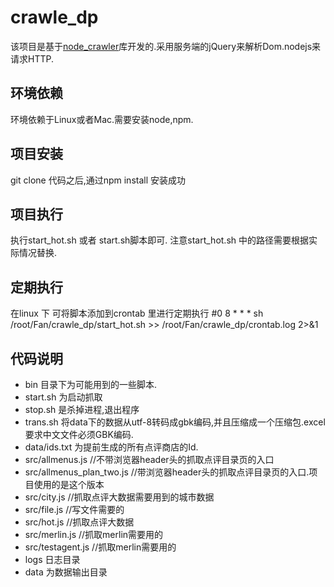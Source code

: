 # crawle_dp
该项目是基于[node_crawler](https://github.com/bda-research/node-crawler)库开发的.采用服务端的jQuery来解析Dom.nodejs来请求HTTP.

## 环境依赖
环境依赖于Linux或者Mac.需要安装node,npm.

## 项目安装
git clone 代码之后,通过npm install 安装成功

## 项目执行
执行start_hot.sh 或者 start.sh脚本即可.
注意start_hot.sh 中的路径需要根据实际情况替换.


## 定期执行
在linux 下 可将脚本添加到crontab 里进行定期执行
 #0 8 * * *  sh /root/Fan/crawle_dp/start_hot.sh >> /root/Fan/crawle_dp/crontab.log 2>&1

## 代码说明
* bin 目录下为可能用到的一些脚本.
* start.sh 为启动抓取
* stop.sh 是杀掉进程,退出程序
* trans.sh 将data下的数据从utf-8转码成gbk编码,并且压缩成一个压缩包.excel要求中文文件必须GBK编码.
* data/ids.txt 为提前生成的所有点评商店的Id.
* src/allmenus.js //不带浏览器header头的抓取点评目录页的入口
* src/allmenus_plan_two.js //带浏览器header头的抓取点评目录页的入口.项目使用的是这个版本
* src/city.js //抓取点评大数据需要用到的城市数据
* src/file.js //写文件需要的
* src/hot.js //抓取点评大数据
* src/merlin.js //抓取merlin需要用的
* src/testagent.js //抓取merlin需要用的
* logs 日志目录
* data 为数据输出目录
